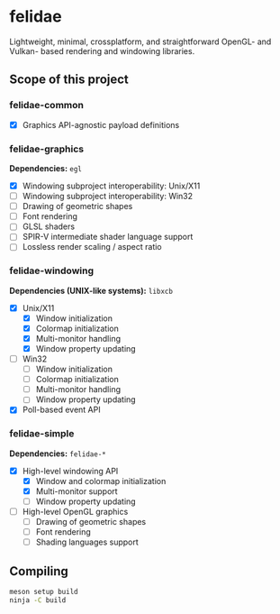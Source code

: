 # felidae

Lightweight, minimal, crossplatform, and straightforward OpenGL- and Vulkan- based 
rendering and windowing libraries.

## Scope of this project

### felidae-common

- [x] Graphics API-agnostic payload definitions

### felidae-graphics

**Dependencies:** `egl`

- [x] Windowing subproject interoperability: Unix/X11
- [ ] Windowing subproject interoperability: Win32
- [ ] Drawing of geometric shapes
- [ ] Font rendering
- [ ] GLSL shaders
- [ ] SPIR-V intermediate shader language support
- [ ] Lossless render scaling / aspect ratio

### felidae-windowing

**Dependencies (UNIX-like systems):** `libxcb`

- [x] Unix/X11
  - [x] Window initialization
  - [x] Colormap initialization
  - [x] Multi-monitor handling
  - [x] Window property updating
- [ ] Win32
  - [ ] Window initialization
  - [ ] Colormap initialization
  - [ ] Multi-monitor handling
  - [ ] Window property updating
- [x] Poll-based event API

### felidae-simple

**Dependencies:** `felidae-*`

- [x] High-level windowing API
  - [x] Window and colormap initialization
  - [x] Multi-monitor support
  - [ ] Window property updating
- [ ] High-level OpenGL graphics
  - [ ] Drawing of geometric shapes
  - [ ] Font rendering
  - [ ] Shading languages support

## Compiling

```bash
meson setup build
ninja -C build
```

